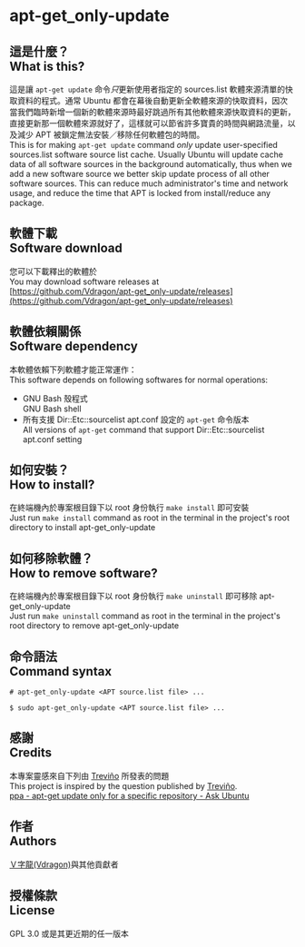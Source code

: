 # apt-get_only-update
## 這是什麼？<br />What is this?
這是讓 `apt-get update` 命令*只*更新使用者指定的 sources.list 軟體來源清單的快取資料的程式。通常 Ubuntu 都會在幕後自動更新全軟體來源的快取資料，因次當我們臨時新增一個新的軟體來源時最好跳過所有其他軟體來源快取資料的更新，直接更新那一個軟體來源就好了，這樣就可以節省許多寶貴的時間與網路流量，以及減少 APT 被鎖定無法安裝／移除任何軟體包的時間。  
This is for making `apt-get update` command *only* update user-specified sources.list software source list cache.  Usually Ubuntu will update cache data of all software sources in the background automatically, thus when we add a new software source we better skip update process of all other software sources.  This can reduce much administrator's time and network usage, and reduce the time that APT is locked from install/reduce any package.

## 軟體下載<br />Software download
您可以下載釋出的軟體於  
You may download software releases at  
[https://github.com/Vdragon/apt-get_only-update/releases](https://github.com/Vdragon/apt-get_only-update/releases)

## 軟體依賴關係<br />Software dependency
本軟體依賴下列軟體才能正常運作：  
This software depends on following softwares for normal operations:

* GNU Bash 殼程式  
  GNU Bash shell
* 所有支援 Dir::Etc::sourcelist apt.conf 設定的 `apt-get` 命令版本  
  All versions of `apt-get` command that support Dir::Etc::sourcelist apt.conf setting

## 如何安裝？<br />How to install?
在終端機內於專案根目錄下以 root 身份執行 `make install` 即可安裝  
Just run `make install` command as root in the terminal in the project's root directory to install apt-get_only-update

## 如何移除軟體？<br />How to remove software?
在終端機內於專案根目錄下以 root 身份執行 `make uninstall` 即可移除 apt-get_only-update  
Just run `make uninstall` command as root in the terminal in the project's root directory to remove apt-get_only-update

## 命令語法<br />Command syntax
`# apt-get_only-update <APT source.list file> ...`

`$ sudo apt-get_only-update <APT source.list file> ...`

## 感謝<br />Credits
本專案靈感來自下列由 [Treviño](http://askubuntu.com/users/7788/trevino) 所發表的問題  
This project is inspired by the question published by [Treviño](http://askubuntu.com/users/7788/trevino).  
[ppa - apt-get update only for a specific repository - Ask Ubuntu](http://askubuntu.com/questions/65245/apt-get-update-only-for-a-specific-repository)

## 作者<br />Authors
[Ｖ字龍(Vdragon)](mailto:pika1021@gmail.com)與其他貢獻者

## 授權條款<br />License
GPL 3.0 或是其更近期的任一版本